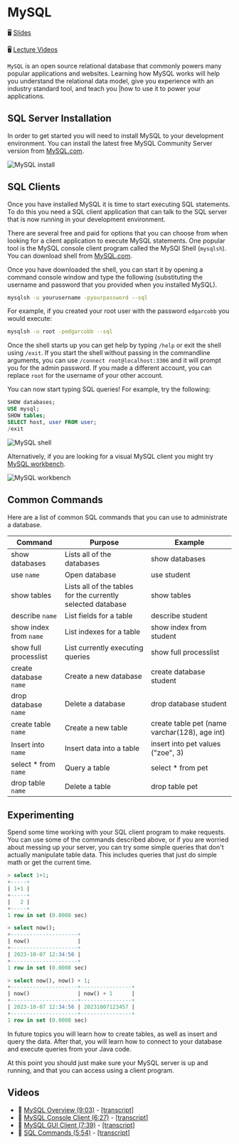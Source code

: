 # MySQL

🖥️ [Slides](https://docs.google.com/presentation/d/1w5bcntrExgMnB92uLJL52uuutLLQABSt/edit?usp=sharing&ouid=114081115660452804792&rtpof=true&sd=true)

🖥️ [Lecture Videos](#videos)

`MySQL` is an open source relational database that commonly powers many popular applications and websites. Learning how MySQL works will help you understand the relational data model, give you experience with an industry standard tool, and teach you |how to use it to power your applications.

## SQL Server Installation

In order to get started you will need to install MySQL to your development environment. You can install the latest free MySQL Community Server version from [MySQL.com](https://dev.mysql.com/downloads/mysql/).

![MySQL install](mysql-install.png)

## SQL Clients

Once you have installed MySQL it is time to start executing SQL statements. To do this you need a SQL client application that can talk to the SQL server that is now running in your development environment.

There are several free and paid for options that you can choose from when looking for a client application to execute MySQL statements. One popular tool is the MySQL console client program called the MySQl Shell (`mysqlsh`). You can download shell from [MySQL.com](https://dev.mysql.com/downloads/shell/).

Once you have downloaded the shell, you can start it by opening a command console window and type the following (substituting the username and password that you provided when you installed MySQL).

```sh
mysqlsh -u yourusername -pyourpassword --sql
```

For example, if you created your root user with the password `edgarcobb` you would execute:

```sh
mysqlsh -u root -pedgarcobb --sql
```

Once the shell starts up you can get help by typing `/help` or exit the shell using `/exit`. If you start the shell without passing in the commandline arguments, you can use `/connect root@localhost:3306` and it will prompt you for the admin password. If you made a different account, you can replace `root` for the username of your other account.

You can now start typing SQL queries! For example, try the following:

```sql
SHOW databases;
USE mysql;
SHOW tables;
SELECT host, user FROM user;
/exit
```

![MySQL shell](mysqlsh.png)

Alternatively, if you are looking for a visual MySQL client you might try [MySQL workbench](https://www.mysql.com/products/workbench/).

![MySQL workbench](mysqlWorkbench.png)

## Common Commands

Here are a list of common SQL commands that you can use to administrate a database.

| Command                | Purpose                                                     | Example                                       |
| ---------------------- | ----------------------------------------------------------- | --------------------------------------------- |
| show databases         | Lists all of the databases                                  | show databases                                |
| use `name`             | Open database                                               | use student                                   |
| show tables            | Lists all of the tables for the currently selected database | show tables                                   |
| describe `name`        | List fields for a table                                     | describe student                              |
| show index from `name` | List indexes for a table                                    | show index from student                       |
| show full processlist  | List currently executing queries                            | show full processlist                         |
| create database `name` | Create a new database                                       | create database student                       |
| drop database `name`   | Delete a database                                           | drop database student                         |
| create table `name`    | Create a new table                                          | create table pet (name varchar(128), age int) |
| Insert into `name`     | Insert data into a table                                    | insert into pet values ("zoe", 3)             |
| select \* from `name`  | Query a table                                               | select \* from pet                            |
| drop table `name`      | Delete a table                                              | drop table pet                                |

## Experimenting

Spend some time working with your SQL client program to make requests. You can use some of the commands described above, or if you are worried about messing up your server, you can try some simple queries that don't actually manipulate table data. This includes queries that just do simple math or get the current time.

```sql
> select 1+1;
+-----+
| 1+1 |
+-----+
|   2 |
+-----+
1 row in set (0.0008 sec)

> select now();
+---------------------+
| now()               |
+---------------------+
| 2023-10-07 12:34:56 |
+---------------------+
1 row in set (0.0008 sec)

> select now(), now() + 1;
+---------------------+----------------+
| now()               | now() + 1      |
+---------------------+----------------+
| 2023-10-07 12:34:56 | 20231007123457 |
+---------------------+----------------+
1 row in set (0.0008 sec)
```

In future topics you will learn how to create tables, as well as insert and query the data. After that, you will learn how to connect to your database and execute queries from your Java code.

At this point you should just make sure your MySQL server is up and running, and that you can access using a client program.

## Videos

- 🎥 [MySQL Overview (9:03)](https://byu.hosted.panopto.com/Panopto/Pages/Viewer.aspx?id=04f231f1-6f05-497a-a1d9-b193014cc8ad) - [[transcript]](https://github.com/user-attachments/files/17751649/CS_240_MySQL_Overview_Transcript.pdf)
- 🎥 [MySQL Console Client (6:27)](https://byu.hosted.panopto.com/Panopto/Pages/Viewer.aspx?id=10cb6b55-b954-4c1b-b483-b193014f9b90) - [[transcript]](https://github.com/user-attachments/files/17751661/CS_240_MySQL_Console_Client_Transcript.pdf)
- 🎥 [MySQL GUI Client (7:39)](https://byu.hosted.panopto.com/Panopto/Pages/Viewer.aspx?id=f5b49e24-99cd-4fe3-854f-b1930151b044) - [[transcript]](https://github.com/user-attachments/files/17751704/CS_240_GUI_Client_.Workbench._Transcript.pdf)
- 🎥 [SQL Commands (5:54)](https://byu.hosted.panopto.com/Panopto/Pages/Viewer.aspx?id=e70a8f18-dd11-4684-ad08-b1930154623d) - [[transcript]](https://github.com/user-attachments/files/17751710/CS_240_SQL_Commands_Transcript.pdf)
